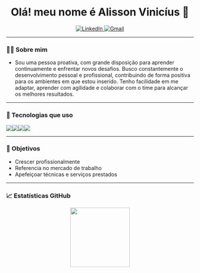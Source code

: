 
<h1 align="center"> Olá! meu nome é Alisson Vinicíus 👋</h1>

<p align="center">
  <a href="www.linkedin.com/in/alisson-vinícius-157b9a316">
    <img src="https://img.shields.io/badge/LinkedIn-blue?style=flat-square&logo=linkedin" alt="LinkedIn">
  </a>
  <a href="mailto:alissonvinny15@gmail.com">
    <img src="https://img.shields.io/badge/Gmail-red?style=flat-square&logo=gmail&logoColor=white" alt="Gmail">
  </a>
</p>

---

### 👨‍🏫 Sobre mim
- Sou uma pessoa proativa, com grande disposição para aprender continuamente e enfrentar novos desafios. Busco constantemente o desenvolvimento pessoal e profissional, contribuindo de forma positiva para os ambientes em que estou inserido. Tenho facilidade em me adaptar, aprender com agilidade e colaborar com o time para alcançar os melhores resultados.

---

### 🚀 Tecnologias que uso

<p style="display: flex; flex-wrap: wrap;">
  <img src="https://img.shields.io/badge/Python-3776AB?style=for-the-badge&logo=python&logoColor=white" />
  <img src="https://img.shields.io/badge/HTML5-E34F26?style=for-the-badge&logo=html5&logoColor=white" />
  <img src="https://img.shields.io/badge/CSS3-1572B6?style=for-the-badge&logo=css3&logoColor=white" />
  <img src="https://img.shields.io/badge/Git-F05032?style=for-the-badge&logo=git&logoColor=white" />
</p>

---

### 🎯 Objetivos
- Crescer profissionalmente
- Referencia no mercado de trabalho
- Apefeiçoar técnicas e serviços prestados 

---

### 📈 Estatísticas GitHub

<p align="center">
  <img height="160em" src="https://github-readme-stats.vercel.app/api?username=alissonvinicius&show_icons=true&theme=tokyonight" />
</p>

